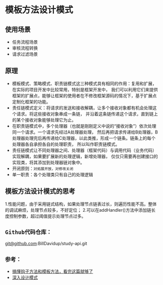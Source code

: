 # 模板方法设计模式
## 使用场景
- 任务流程场景
- 审核流程转换
- 请求过滤场景
## 原理
- 模板模式、策略模式、职责链模式这三种模式具有相同的作用：复用和扩展，在实际的项目开发中比较常用，特别是框架开发中，
  我们可以利用它们来提供框架的扩展点，能够让框架的使用者在不修改框架源码的情况下，基于扩展点定制化框架的功能。
- 责任链模式定义：将请求的发送和接收解耦，让多个接收对象都有机会处理这个请求。将这些接收对象串成一条链，
  并沿着这条链传递这个请求，直到链上的某个接收对象能够处理它为止。
- 在职责链模式中，多个处理器（也就是刚刚定义中说的“接收对象”）依次处理同一个请求。一个请求先经过A处理器处理，
  然后再把请求传递给B处理器，B处理器处理完后再传递给C处理器，以此类推，形成一个链条。链条上的每个处理器各自承担各自的处理职责，
  所以叫作职责链模式。
- 责任链模式让不同处理器之间、处理器（框架代码）与调用代码（业务代码）实现解耦，如果要扩展新的处理逻辑，新增处理器，
  仅仅只需要再创建接口的实现类，将其添加到处理器链对象中。
- 开闭原则：`对拓展开放，对修改关闭`
- 单一职责：各个处理类只有自己的处理逻辑

## 模板方法设计模式的思考

1.性能问题，由于采用链式结构，如果处理节点链表过长，则遍历性能不高。整体的调试麻烦，处理节点较多，不好定位；
2.可以在addHandler()方法中添加链长度控制参数，超过阈值提示处理节点过多。

## `Github代码仓库：`
git@github.com:BillDavidup/study-api.git

## `参考：`
- [搞懂钩子方法和模板方法，看完这篇就够了](https://zhuanlan.zhihu.com/p/430490484)
- [深入设计模式](https://refactoringguru.cn/design-patterns/chain-of-responsibility)

